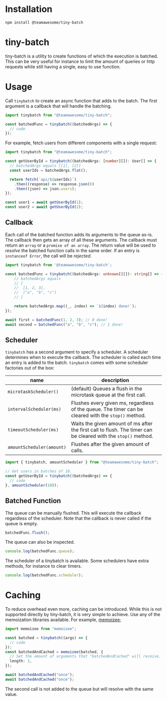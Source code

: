 # Installation

```shell script
npm install @teamawesome/tiny-batch
```

# tiny-batch

tiny-batch is a utility to create functions of which the execution is batched. This can be very useful for instance to
limit the amount of queries or http requests while still having a single, easy to use function.

# Usage

Call `tinybatch` to create an async function that adds to the batch. The first argument is a callback that will handle the batching.

```ts
import tinybatch from "@teamawesome/tiny-batch";

const batchedFunc = tinybatch((batchedArgs) => {
  // code
});
```

For example, fetch users from different components with a single request:

```ts
import tinybatch from "@teamawesome/tiny-batch";

const getUserById = tinybatch((batchedArgs: [number][]): User[] => {
  // batchedArgs equals [[1], [2]]
  const userIds = batchedArgs.flat();

  return fetch(`api/${userIds}`)
    .then((response) => response.json())
    .then((json) => json.users);
});

const user1 = await getUserById(1);
const user2 = await getUserById(2);
```

## Callback

Each call of the batched function adds its arguments to the queue as-is. The callback then gets an array of all these
arguments. The callback must return an `array` or a `promise of an array`. The return value will be used to _resolve_
the batched function calls in the same order. If an entry is `instanceof Error`, the call will be _rejected_.

```ts
import tinybatch from '@teamawesome/tiny-batch';

const batchedFunc = tinybatch((batchedArgs: unknown[][]): string[] => {
    // batchedArgs equals
    // [
    //  [1, 2, 3],
    //  ["a", "b", "c"]
    // ]

    return batchedArgs.map((_, index) => `${index} done!`);
});

await first = batchedFunc(1, 2, 3); // 0 done!
await second = batchedFunc("a", "b", "c"); // 1 done!
```

## Scheduler

`tinybatch` has a second argument to specify a scheduler. A scheduler determines when to execute the callback. The
scheduler is called each time an entry is added to the batch. `tinybatch` comes with some scheduler factories out of the box:

| name                      | description                                                                                                    |
| ------------------------- | -------------------------------------------------------------------------------------------------------------- |
| `microtaskScheduler()`    | (default) Queues a flush in the microtask queue at the first call.                                             |
| `intervalScheduler(ms)`   | Flushes every given ms, regardless of the queue. The timer can be cleared with the `stop()` method.            |
| `timeoutScheduler(ms)`    | Waits the given amount of ms after the first call to flush. The timer can be cleared with the `stop()` method. |
| `amountScheduler(amount)` | Flushes after the given amount of calls.                                                                       |

```ts
import { tinybatch, amountScheduler } from "@teamawesome/tiny-batch";

// Get users in batches of 10.
const getUserById = tinybatch((batchedArgs) => {
  // code
}, amountScheduler(10));
```

## Batched Function

The queue can be manually flushed. This will execute the callback regardless of the scheduler. Note that the callback is
never called if the queue is empty.

```ts
batchedFunc.flush();
```

The queue can also be inspected.

```ts
console.log(batchedFunc.queue);
```

The scheduler of a tinybatch is available. Some schedulers have extra methods, for instance to clear timers.

```ts
console.log(batchedFunc.scheduler);
```

# Caching

To reduce overhead even more, caching can be introduced. While this is not supported directly by tiny-batch, it is very
simple to achieve. Use any of the memoization libraries available. For example, [memoizee](https://www.npmjs.com/package/memoizee);

```ts
import memoizee from "memoizee";

const batched = tinybatch((args) => {
  // code
});
const batchedAndCached = memoizee(batched, {
  // Set the amount of arguments that "batchedAndCached" will receive.
  length: 1,
});

await batchedAndCached("once");
await batchedAndCached("once");
```

The second call is not added to the queue but will resolve with the same value.

